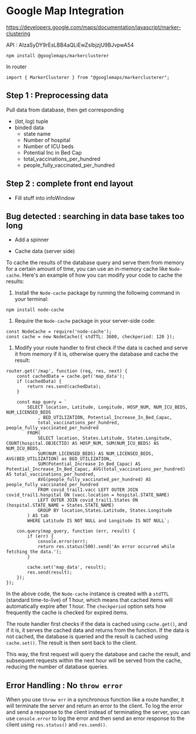 # Google Map Integration

https://developers.google.com/maps/documentation/javascript/marker-clustering

API : AIzaSyDY9rEsLBB4aQLiEwZsIbjzjU9BJvpwA54


```
npm install @googlemaps/markerclusterer
```

In router 

```
import { MarkerClusterer } from "@googlemaps/markerclusterer";
```

## Step 1 : Preprocessing data

Pull data from database, then get corresponding 

* $(lat, log)$ tuple
* binded data
    * state name
    * Number of hospital
    * Number of ICU beds
    * Potential Inc in Bed Cap
    * total_vaccinations_per_hundred
    * people_fully_vaccinated_per_hundred

## Step 2 : complete front end layout

* Fill stuff into infoWindow


## Bug detected : searching in data base takes too long

* Add a spinner 

* Cache data (server side)


To cache the results of the database query and serve them from memory for a certain amount of time, you can use an in-memory cache like `Node-cache`. Here's an example of how you can modify your code to cache the results:

1. Install the `Node-cache` package by running the following command in your terminal:

```
npm install node-cache
```

1. Require the `Node-cache` package in your server-side code:

```
const NodeCache = require('node-cache');
const cache = new NodeCache({ stdTTL: 3600, checkperiod: 120 });
```

1. Modify your route handler to first check if the data is cached and serve it from memory if it is, otherwise query the database and cache the result:

```
router.get('/map', function (req, res, next) {
    const cachedData = cache.get('map_data');
    if (cachedData) {
        return res.send(cachedData);
    }
    
    const map_query = `
        SELECT location, Latitude, Longitude, HOSP_NUM, NUM_ICU_BEDS,  NUM_LICENSED_BEDS
            , BED_UTILIZATION, Potential_Increase_In_Bed_Capac,
            total_vaccinations_per_hundred, people_fully_vaccinated_per_hundred
        FROM(
            SELECT location, States.Latitude, States.Longitude, COUNT(hospital.OBJECTID) AS HOSP_NUM, SUM(NUM_ICU_BEDS) AS NUM_ICU_BEDS,
            SUM(NUM_LICENSED_BEDS) AS NUM_LICENSED_BEDS, AVG(BED_UTILIZATION) as BED_UTILIZATION, 
            SUM(Potential_Increase_In_Bed_Capac) AS Potential_Increase_In_Bed_Capac, AVG(total_vaccinations_per_hundred) AS total_vaccinations_per_hundred,
            AVG(people_fully_vaccinated_per_hundred) AS people_fully_vaccinated_per_hundred
            FROM covid_trail1.vacc LEFT OUTER JOIN covid_trail1.hospital ON (vacc.location = hospital.STATE_NAME) 
            LEFT OUTER JOIN covid_trail1.States ON (hospital.STATE_NAME = States.STATE_NAME)
            GROUP BY location,States.Latitude, States.Longitude
        ) AS tab
        WHERE Latitude IS NOT NULL and Longitude IS NOT NULL`;

    con.query(map_query, function (err, result) {
        if (err) {
            console.error(err);
            return res.status(500).send('An error occurred while fetching the data.');
        }

        cache.set('map_data', result);
        res.send(result);
    });
});
```

In the above code, the `Node-cache` instance is created with a `stdTTL` (standard time-to-live) of 1 hour, which means that cached items will automatically expire after 1 hour. The `checkperiod` option sets how frequently the cache is checked for expired items.

The route handler first checks if the data is cached using `cache.get()`, and if it is, it serves the cached data and returns from the function. If the data is not cached, the database is queried and the result is cached using `cache.set()`. The result is then sent back to the client.

This way, the first request will query the database and cache the result, and subsequent requests within the next hour will be served from the cache, reducing the number of database queries.

## Error Handling : No `throw error`

When you use `throw err` in a synchronous function like a route handler, it will terminate the server and return an error to the client. To log the error and send a response to the client instead of terminating the server, you can use `console.error` to log the error and then send an error response to the client using `res.status()` and `res.send()`. 